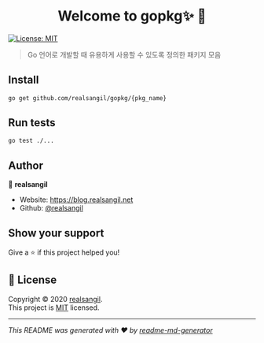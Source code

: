 <h1 align="center">Welcome to gopkg✨ 👋</h1>
<p>
  <a href="https://github.com/realsangil/gopkg/blob/main/LICENSE" target="_blank">
    <img alt="License: MIT" src="https://img.shields.io/badge/License-MIT-yellow.svg" />
  </a>
</p>

> Go 언어로 개발할 때 유용하게 사용할 수 있도록 정의한 패키지 모음

## Install

```sh
go get github.com/realsangil/gopkg/{pkg_name}
```

## Run tests

```sh
go test ./...
```

## Author

👤 **realsangil**

* Website: https://blog.realsangil.net
* Github: [@realsangil](https://github.com/realsangil)

## Show your support

Give a ⭐️ if this project helped you!

## 📝 License

Copyright © 2020 [realsangil](https://github.com/realsangil).<br />
This project is [MIT](https://github.com/realsangil/gopkg/blob/main/LICENSE) licensed.

***
_This README was generated with ❤️ by [readme-md-generator](https://github.com/kefranabg/readme-md-generator)_